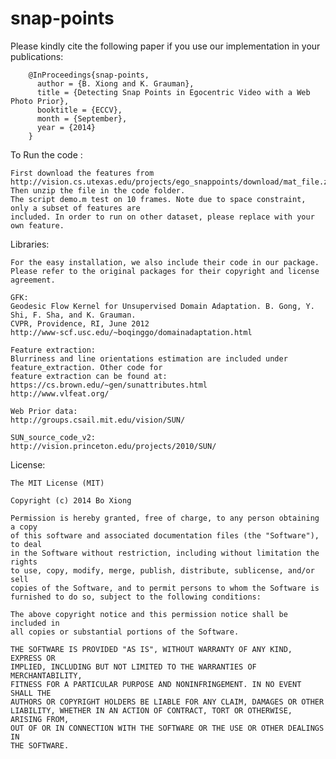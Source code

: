 # snap-points




Please kindly cite the following paper if you use our implementation in your publications:
```
    @InProceedings{snap-points,
      author = {B. Xiong and K. Grauman},
      title = {Detecting Snap Points in Egocentric Video with a Web Photo Prior},
      booktitle = {ECCV},
      month = {September},
      year = {2014}
    }
```



To Run the code :
    
    First download the features from 
    http://vision.cs.utexas.edu/projects/ego_snappoints/download/mat_file.zip
    Then unzip the file in the code folder.
    The script demo.m test on 10 frames. Note due to space constraint, only a subset of features are 
    included. In order to run on other dataset, please replace with your own feature.

Libraries:

    For the easy installation, we also include their code in our package.
    Please refer to the original packages for their copyright and license agreement.     

    GFK: 
    Geodesic Flow Kernel for Unsupervised Domain Adaptation. B. Gong, Y. Shi, F. Sha, and K. Grauman.
    CVPR, Providence, RI, June 2012
    http://www-scf.usc.edu/~boqinggo/domainadaptation.html
    
    Feature extraction:
    Blurriness and line orientations estimation are included under feature_extraction. Other code for
    feature extraction can be found at:
    https://cs.brown.edu/~gen/sunattributes.html  
    http://www.vlfeat.org/
    
    Web Prior data:
    http://groups.csail.mit.edu/vision/SUN/

    SUN_source_code_v2:
    http://vision.princeton.edu/projects/2010/SUN/
 
License:

    The MIT License (MIT)

    Copyright (c) 2014 Bo Xiong

    Permission is hereby granted, free of charge, to any person obtaining a copy
    of this software and associated documentation files (the "Software"), to deal
    in the Software without restriction, including without limitation the rights
    to use, copy, modify, merge, publish, distribute, sublicense, and/or sell
    copies of the Software, and to permit persons to whom the Software is
    furnished to do so, subject to the following conditions:

    The above copyright notice and this permission notice shall be included in
    all copies or substantial portions of the Software.

    THE SOFTWARE IS PROVIDED "AS IS", WITHOUT WARRANTY OF ANY KIND, EXPRESS OR
    IMPLIED, INCLUDING BUT NOT LIMITED TO THE WARRANTIES OF MERCHANTABILITY,
    FITNESS FOR A PARTICULAR PURPOSE AND NONINFRINGEMENT. IN NO EVENT SHALL THE
    AUTHORS OR COPYRIGHT HOLDERS BE LIABLE FOR ANY CLAIM, DAMAGES OR OTHER
    LIABILITY, WHETHER IN AN ACTION OF CONTRACT, TORT OR OTHERWISE, ARISING FROM,
    OUT OF OR IN CONNECTION WITH THE SOFTWARE OR THE USE OR OTHER DEALINGS IN
    THE SOFTWARE.
